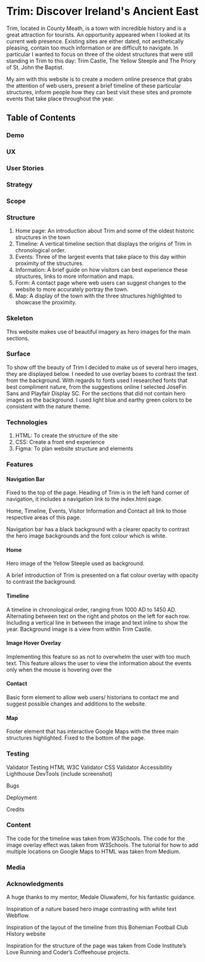 # Trim: Discover Ireland's Ancient East

Trim, located in County Meath, is a town with incredible history and is a great attraction for tourists.
An opportunity appeared when I looked at its current web presence. Existing sites are either dated, not aesthetically pleasing, contain too much information or are difficult to navigate. In particular I wanted to focus on three of the oldest structures that were still standing in Trim to this day: Trim Castle, The Yellow Steeple and The Priory of St. John the Baptist.

My aim with this website is to create a modern online presence that grabs the attention of web users, present a brief timeline of these particular structures, inform people how they can best visit these sites and promote events that take place throughout the year.

## Table of Contents

### Demo
### UX

### User Stories

### Strategy

### Scope

### Structure

1. Home page: An introduction about Trim and some of the oldest historic structures in the town
2. Timeline:  A vertical timeline section that displays the origins of Trim in chronological order.
3. Events: Three of the largest events that take place to this day within proximity of the structures. 
4. Information: A brief guide on how visitors can best experience these structures, links to more information and maps.
5. Form: A contact page where web users can suggest changes to the website to more accurately portray the town.
6. Map: A display of the town with the three structures highlighted to showcase the proximity.

### Skeleton

This website makes use of beautiful imagery as hero images for the main sections. 


### Surface

To show off the beauty of Trim I decided to make us of several hero images, they are displayed below. I needed to use overlay boxes to contrast the text from the background.
With regards to fonts used I researched fonts that best compliment nature, from the suggestions online I selected JoseFin Sans and Playfair Display SC. For the sections that did not contain hero images as the background. I used light blue and earthy green colors to be consistent with the nature theme.


### Technologies

1. HTML: To create the structure of the site
2. CSS: Create a front end experience 
3. Figma: To plan website structure and elements

### Features

#### Navigation Bar
Fixed to the top of the page. Heading of Trim is in the left hand corner of navigation, it includes a navigation link to the index.html page.

Home, Timeline, Events, Visitor Information and Contact all link to those respective areas of this page.

Navigation bar has a black background with a clearer opacity to contrast the hero image backgrounds and the font colour which is white.

#### Home

Hero image of the Yellow Steeple used as background. 

A brief introduction of Trim is presented on a flat colour overlay with opacity to contrast the background.
	
#### Timeline
A timeline in chronological order, ranging from 1000 AD to 1450 AD. Alternating between text on the right and photos on the left for each row. Including a vertical line in between the image and text inline to show the year. Background image is a view from within Trim Castle.

#### Image Hover Overlay
Implementing this feature so as not to overwhelm the user with too much text. This feature allows the user to view the information about the events only when the mouse is hovering over the 

#### Contact
Basic form element to allow web users/ historians  to contact me and suggest possible changes and additions to the website. 


#### Map
Footer element that has interactive Google Maps with the three main structures highlighted. Fixed to the bottom of the page. 



### Testing

Validator Testing
HTML W3C Validator
CSS Validator
Accessibility Lighthouse DevTools (include screenshot)

Bugs

Deployment

Credits

### Content
The code for the timeline was taken from W3Schools.
The code for the image overlay effect was taken from W3Schools. 
The tutorial for how to add multiple locations on Google Maps to HTML was taken from Medium.

### Media


### Acknowledgments

A huge thanks to my mentor, Medale Oluwafemi, for his fantastic guidance.

Inspiration of a nature based hero image contrasting with white text Webflow.

Inspiration of the layout of the timeline from this Bohemian Football Club History website

Inspiration for the structure of the page was taken from Code Institute’s Love Running and Coder’s Coffeehouse projects.
